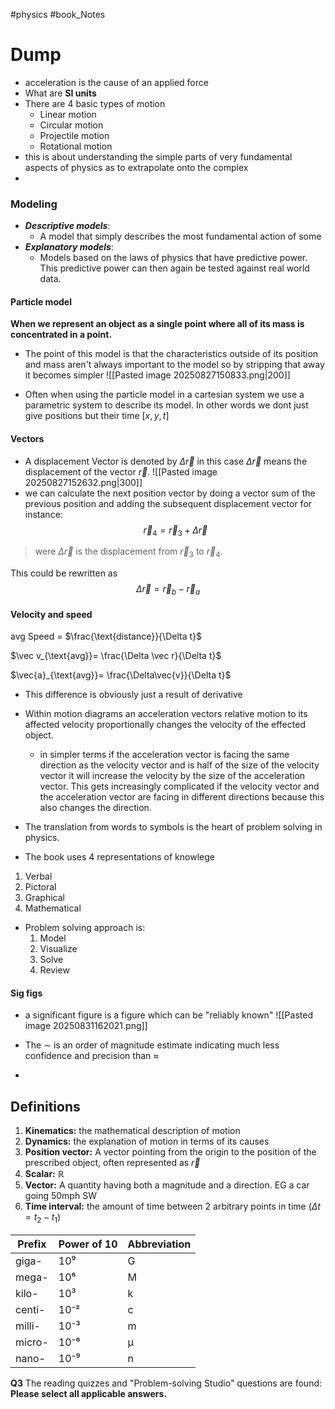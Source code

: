 #physics #book_Notes 


# Dump
- acceleration is the cause of an applied force 
- What are **SI units**  
- There are 4 basic types of motion
	- Linear motion 
	- Circular motion 
	- Projectile motion 
	- Rotational motion 
- this is about understanding the simple parts of very fundamental aspects of physics as to extrapolate onto the complex
- 

### Modeling 
- ***Descriptive models***: 
	- A model that simply describes the most fundamental action of some 
- ***Explanatory models***:
	- Models based on the laws of physics that have predictive power. This predictive power can then again be tested against real world data.

#### Particle model
 **When we represent an object as a single point where all of its mass is concentrated in a point.**

- The point of this model is that the characteristics outside of its position and mass aren't always important to the model so by stripping that away it becomes simpler 
![[Pasted image 20250827150833.png|200]]

- Often when using the particle model in a cartesian system we use a parametric system to describe its model. In other words we dont just give positions but their time $[x,y,t]$  


#### Vectors 
- A displacement Vector is denoted by $\Delta  \vec{r}$ in this case $\Delta \vec r$ means the displacement of the vector $\vec{r}$. 
![[Pasted image 20250827152632.png|300]]
- we can calculate the next position vector by doing a vector sum of the previous position and adding the subsequent displacement vector for instance:
$$
\vec{r}_{4} = \vec{r}_{3} + \Delta \vec{r} 
$$
> were $\Delta \vec{r}$ is the displacement from $\vec{r}_{3}$ to $\vec{r}_{4}$.

This could be rewritten as 
$$
\Delta \vec{r}= \vec{r}_{b} - \vec{r}_{a}
$$


#### Velocity and speed 

avg Speed = $\frac{\text{distance}}{\Delta t}$

$\vec v_{\text{avg}}= \frac{\Delta \vec r}{\Delta t}$

$\vec{a}_{\text{avg}}=  \frac{\Delta\vec{v}}{\Delta t}$

- This difference is obviously just a result of derivative 
- Within motion diagrams an acceleration vectors relative motion to its affected velocity proportionally changes the velocity of the effected object.
	- in simpler terms if the acceleration vector is facing the same direction as the velocity vector and is half of the size of the velocity vector it will increase the velocity by the size of the acceleration vector. This gets increasingly complicated if the velocity vector and the acceleration vector are facing in different directions because this also changes the direction.

- The translation from words to symbols is the heart of problem solving in physics. 


- The book uses 4 representations of knowlege 
1. Verbal
2. Pictoral 
3. Graphical
4. Mathematical

- Problem solving approach is:
  1. Model
  2. Visualize 
  3. Solve 
  4. Review 

#### Sig figs 
- a significant figure is a figure which can be "reliably known"
![[Pasted image 20250831162021.png]]

- The $\sim$ is an order of magnitude estimate indicating much less confidence and precision than $\approx$ 
- 


## Definitions 
1. **Kinematics:** the mathematical description of motion
2. **Dynamics:** the explanation of motion in terms of its causes 
3. **Position vector:** A vector pointing from the origin to the position of the prescribed object, often represented as $\vec{r}$
4. **Scalar:** $\mathbb R$
5. **Vector:** A quantity having both a magnitude and a direction. EG a car going 50mph SW
6. **Time interval:** the amount of time between 2 arbitrary points in time $( \Delta t =t_{2}-t_{1})$


| Prefix   | Power of 10 | Abbreviation |
|----------|-------------|--------------|
| giga-    | 10⁹         | G            |
| mega-    | 10⁶         | M            |
| kilo-    | 10³         | k            |
| centi-   | 10⁻²        | c            |
| milli-   | 10⁻³        | m            |
| micro-   | 10⁻⁶        | µ            |
| nano-    | 10⁻⁹        | n            |






**Q3**
The reading quizzes and "Problem-solving Studio" questions are found:  
**Please select all applicable answers.**